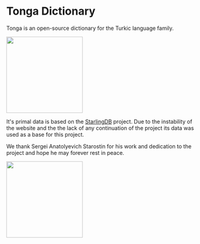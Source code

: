 # Tonga Dictionary

Tonga is an open-source dictionary for the Turkic language family.

<img src="https://github.com/onrirr/blob/main/logo.png?raw=true" height="200"/>

It's primal data is based on the [StarlingDB](https://starlingdb.org) project. Due to the instability of the website and the the lack of any continuation of the project its data was used as a base for this project.

We thank Sergei Anatolyevich Starostin for his work and dedication to the project and hope he may forever rest in peace.

<img src="https://starlingdb.org/Sergei.jpg" width="200" />
